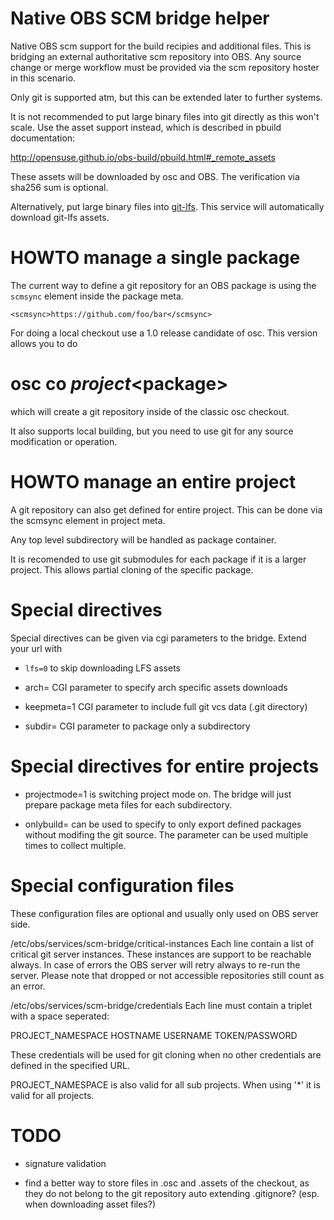 
Native OBS SCM bridge helper
============================

Native OBS scm support for the build recipies and additional files. This is bridging an external authoritative
scm repository into OBS. Any source change or merge workflow must be provided via the scm repository
hoster in this scenario.

Only git is supported atm, but this can be extended later to further systems.

It is not recommended to put large binary files into git directly as this won't scale. Use the
asset support instead, which is described in pbuild documentation:

  http://opensuse.github.io/obs-build/pbuild.html#_remote_assets

These assets will be downloaded by osc and OBS. The verification via sha256 sum is optional.

Alternatively, put large binary files into
[git-lfs](https://git-lfs.github.com/). This service will automatically download
git-lfs assets.

HOWTO manage a single package
=============================

The current way to define a git repository for an OBS package is using the `scmsync`
element inside the package meta.

```
<scmsync>https://github.com/foo/bar</scmsync>
```

For doing a local checkout use a 1.0 release candidate of osc. This version allows
you to do

# osc co $project <$package>

which will create a git repository inside of the classic osc checkout.

It also supports local building, but you need to use git for any source
modification or operation.

HOWTO manage an entire project
==============================

A git repository can also get defined for entire project. This can be done
via the scmsync element in project meta.

Any top level subdirectory will be handled as package container.

It is recomended to use git submodules for each package if it is a larger
project. This allows partial cloning of the specific package.

Special directives
==================

Special directives can be given via cgi parameters to the bridge. Extend
your url with

 * `lfs=0` to skip downloading LFS assets

 * arch=<ARCH> CGI parameter to specify arch specific assets downloads

 * keepmeta=1 CGI parameter to include full git vcs data (.git directory)

 * subdir=<DIRECTORY> CGI parameter to package only a subdirectory

Special directives for entire projects
======================================

 * projectmode=1 is switching project mode on. The bridge will just prepare
                 package meta files for each subdirectory.

 * onlybuild=<DIRECTORY> can be used to specify to only export defined packages
                         without modifing the git source. The parameter can be
                         used multiple times to collect multiple.

Special configuration files
===========================

These configuration files are optional and usually only used on OBS server side.

/etc/obs/services/scm-bridge/critical-instances
  Each line contain a list of critical git server instances. These instances
  are support to be reachable always. In case of errors the OBS server
  will retry always to re-run the server.
  Please note that dropped or not accessible repositories still count as
  an error.

/etc/obs/services/scm-bridge/credentials
  Each line must contain a triplet with a space seperated:

  PROJECT_NAMESPACE HOSTNAME USERNAME TOKEN/PASSWORD

  These credentials will be used for git cloning when no other credentials
  are defined in the specified URL.

  PROJECT_NAMESPACE is also valid for all sub projects. When using '*' it is
  valid for all projects.


TODO
====

 * signature validation

 * find a better way to store files in .osc and .assets of the checkout, as
   they do not belong to the git repository
    auto extending .gitignore? (esp. when downloading asset files?)

